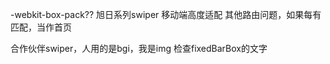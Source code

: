 -webkit-box-pack??
旭日系列swiper 移动端高度适配
其他路由问题，如果每有匹配，当作首页

合作伙伴swiper，人用的是bgi，我是img
检查fixedBarBox的文字
